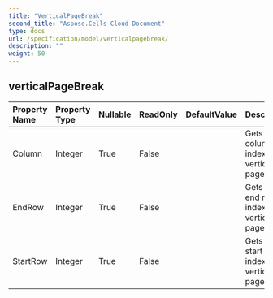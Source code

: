 ```yaml
---
title: "VerticalPageBreak"
second_title: "Aspose.Cells Cloud Document"
type: docs
url: /specification/model/verticalpagebreak/
description: ""
weight: 50
---
```


## **verticalPageBreak**

 

| Property Name | Property Type | Nullable |  ReadOnly | DefaultValue | Description | 
| :- | :- | :- |:- |  :- | :- |
| Column | Integer | True |  False |  | Gets the column index of the vertical page break.  |  
| EndRow | Integer | True |  False |  | Gets the end row index of the vertical page break.  |  
| StartRow | Integer | True |  False |  | Gets the start row index of the vertical page break.  |  

